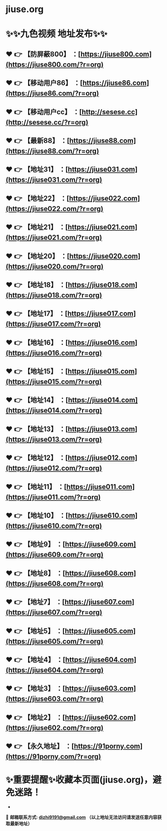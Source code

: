 # jiuse.org
:sparkles::sparkles:九色视频 地址发布:sparkles::sparkles:
==
:heart: :point_right: 【防屏蔽800】 ：[https://jiuse800.com](https://jiuse800.com/?r=org)
------
:heart: :point_right: 【移动用户86】 ：[https://jiuse86.com](https://jiuse86.com/?r=org)
------
:heart: :point_right: 【移动用户cc】 ：[http://sesese.cc](http://sesese.cc/?r=org)
------
:heart: :point_right: 【最新88】 ：[https://jiuse88.com](https://jiuse88.com/?r=org)
------
:heart: :point_right: 【地址31】 ：[https://jiuse031.com](https://jiuse031.com/?r=org)
------
:heart: :point_right: 【地址22】 ：[https://jiuse022.com](https://jiuse022.com/?r=org)
------
:heart: :point_right: 【地址21】 ：[https://jiuse021.com](https://jiuse021.com/?r=org)
------
:heart: :point_right: 【地址20】 ：[https://jiuse020.com](https://jiuse020.com/?r=org)
------
:heart: :point_right: 【地址18】 ：[https://jiuse018.com](https://jiuse018.com/?r=org)
------
:heart: :point_right: 【地址17】 ：[https://jiuse017.com](https://jiuse017.com/?r=org)
------
:heart: :point_right: 【地址16】 ：[https://jiuse016.com](https://jiuse016.com/?r=org)
------
:heart: :point_right: 【地址15】 ：[https://jiuse015.com](https://jiuse015.com/?r=org)
------
:heart: :point_right: 【地址14】 ：[https://jiuse014.com](https://jiuse014.com/?r=org)
------
:heart: :point_right: 【地址13】 ：[https://jiuse013.com](https://jiuse013.com/?r=org)
------
:heart: :point_right: 【地址12】 ：[https://jiuse012.com](https://jiuse012.com/?r=org)
------
:heart: :point_right: 【地址11】 ：[https://jiuse011.com](https://jiuse011.com/?r=org)
------
:heart: :point_right: 【地址10】 ：[https://jiuse610.com](https://jiuse610.com/?r=org)
------
:heart: :point_right: 【地址9】 ：[https://jiuse609.com](https://jiuse609.com/?r=org)
------
:heart: :point_right: 【地址8】 ：[https://jiuse608.com](https://jiuse608.com/?r=org)
------
:heart: :point_right: 【地址7】 ：[https://jiuse607.com](https://jiuse607.com/?r=org)
------
:heart: :point_right: 【地址5】 ：[https://jiuse605.com](https://jiuse605.com/?r=org)
------
:heart: :point_right: 【地址4】 ：[https://jiuse604.com](https://jiuse604.com/?r=org)
------
:heart: :point_right: 【地址3】 ：[https://jiuse603.com](https://jiuse603.com/?r=org)
------
:heart: :point_right: 【地址2】 ：[https://jiuse602.com](https://jiuse602.com/?r=org)
------
:heart: :point_right: 【永久地址】 ：[https://91porny.com](https://91porny.com/?r=org)
------
:sparkles:重要提醒:sparkles:收藏本页面(jiuse.org)，避免迷路！
==

-

:e-mail: __邮箱联系方式: <dizhi9191@gmail.com> （以上地址无法访问请发送任意内容获取最新地址）__